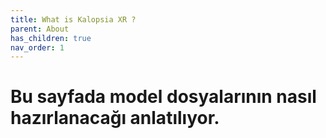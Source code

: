 ```yaml
---
title: What is Kalopsia XR ?
parent: About
has_children: true
nav_order: 1
---
```


# Bu sayfada model dosyalarının nasıl hazırlanacağı anlatılıyor.
